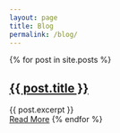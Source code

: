 ```yaml
---
layout: page
title: Blog
permalink: /blog/
---
```


  {% for post in site.posts %}
      <h2><a href="{{ site.baseurl }}{{ post.url }}">{{ post.title }}</a></h2>
      <div class="entry">
        {{ post.excerpt }}
      </div>
      <a href="{{ site.baseurl }}{{ post.url }}" class="read-more">Read More</a>
  {% endfor %}
